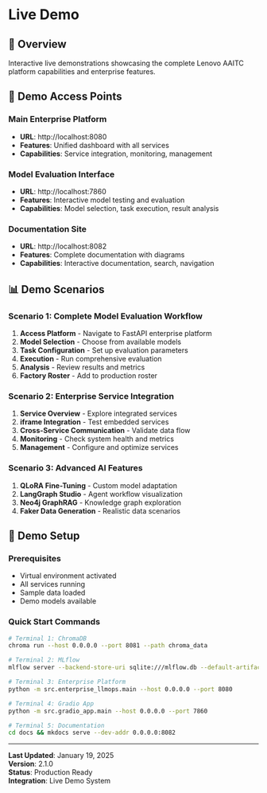 # Live Demo

## 🎯 Overview

Interactive live demonstrations showcasing the complete Lenovo AAITC platform capabilities and enterprise features.

## 🚀 Demo Access Points

### Main Enterprise Platform

- **URL**: http://localhost:8080
- **Features**: Unified dashboard with all services
- **Capabilities**: Service integration, monitoring, management

### Model Evaluation Interface

- **URL**: http://localhost:7860
- **Features**: Interactive model testing and evaluation
- **Capabilities**: Model selection, task execution, result analysis

### Documentation Site

- **URL**: http://localhost:8082
- **Features**: Complete documentation with diagrams
- **Capabilities**: Interactive documentation, search, navigation

## 📊 Demo Scenarios

### Scenario 1: Complete Model Evaluation Workflow

1. **Access Platform** - Navigate to FastAPI enterprise platform
2. **Model Selection** - Choose from available models
3. **Task Configuration** - Set up evaluation parameters
4. **Execution** - Run comprehensive evaluation
5. **Analysis** - Review results and metrics
6. **Factory Roster** - Add to production roster

### Scenario 2: Enterprise Service Integration

1. **Service Overview** - Explore integrated services
2. **iframe Integration** - Test embedded services
3. **Cross-Service Communication** - Validate data flow
4. **Monitoring** - Check system health and metrics
5. **Management** - Configure and optimize services

### Scenario 3: Advanced AI Features

1. **QLoRA Fine-Tuning** - Custom model adaptation
2. **LangGraph Studio** - Agent workflow visualization
3. **Neo4j GraphRAG** - Knowledge graph exploration
4. **Faker Data Generation** - Realistic data scenarios

## 🔧 Demo Setup

### Prerequisites

- Virtual environment activated
- All services running
- Sample data loaded
- Demo models available

### Quick Start Commands

```bash
# Terminal 1: ChromaDB
chroma run --host 0.0.0.0 --port 8081 --path chroma_data

# Terminal 2: MLflow
mlflow server --backend-store-uri sqlite:///mlflow.db --default-artifact-root ./mlruns --host 0.0.0.0 --port 5000

# Terminal 3: Enterprise Platform
python -m src.enterprise_llmops.main --host 0.0.0.0 --port 8080

# Terminal 4: Gradio App
python -m src.gradio_app.main --host 0.0.0.0 --port 7860

# Terminal 5: Documentation
cd docs && mkdocs serve --dev-addr 0.0.0.0:8082
```

---

**Last Updated**: January 19, 2025  
**Version**: 2.1.0  
**Status**: Production Ready  
**Integration**: Live Demo System
